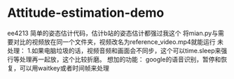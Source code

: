 # Attitude-estimation-demo
ee4213
简单的姿态估计代码，估计b站的姿态估计都强过我这个
将mian.py与需要对比的视频放在同一个文件夹，视频改名为reference_video.mp4就能运行
未处理：
1.如果电脑垃圾的话，视频音频和画面会不同步，这个可以time.sleep来强行等处理再一起放，这个比较折磨。
想加的功能：
google的语音识别，暂停和恢复，可以用waitkey或者时间帧来处理
